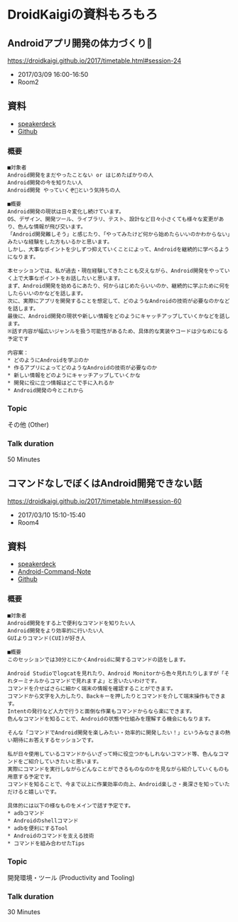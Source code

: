 # DroidKaigiの資料もろもろ


## Androidアプリ開発の体力づくり💪

https://droidkaigi.github.io/2017/timetable.html#session-24

* 2017/03/09 16:00-16:50
* Room2


## 資料

* [speakerdeck](https://speakerdeck.com/operando/androidapurikai-fa-falseti-li-dukuri)
* [Github](https://github.com/operando/DroidKaigi/tree/master/2017/muscle_android)


### 概要

```
■対象者
Android開発をまだやったことない or はじめたばかりの人
Android開発の今を知りたい人
Android開発 やっていくぞ💪という気持ちの人

■概要
Android開発の現状は日々変化し続けています。
OS、デザイン、開発ツール、ライブラリ、テスト、設計など日々小さくても様々な変更があり、色んな情報が飛び交います。
「Android開発難しそう」と感じたり、「やってみたけど何から始めたらいいのかわからない」みたいな経験をした方もいるかと思います。
しかし、大事なポイントを少しずつ抑えていくことによって、Androidを継続的に学べるようになります。

本セッションでは、私が過去・現在経験してきたことも交えながら、Android開発をやっていく上で大事なポイントをお話したいと思います。
まず、Android開発を始めるにあたり、何からはじめたらいいのか、継続的に学ぶために何をしたらいいのかなどを話します。
次に、実際にアプリを開発することを想定して、どのようなAndroidの技術が必要なのかなどを話します。
最後に、Android開発の現状や新しい情報をどのようにキャッチアップしていくかなどを話します。
※話す内容が幅広いジャンルを扱う可能性があるため、具体的な実装やコードは少なめになる予定です

内容案：
* どのようにAndroidを学ぶのか
* 作るアプリによってどのようなAndroidの技術が必要なのか
* 新しい情報をどのようにキャッチアップしていくかな
* 開発に役に立つ情報はどこで手に入れるか
* Android開発の今とこれから
```


### Topic

その他 (Other)

### Talk duration

50 Minutes


## コマンドなしでぼくはAndroid開発できない話

https://droidkaigi.github.io/2017/timetable.html#session-60

* 2017/03/10 15:10-15:40
* Room4

## 資料

* [speakerdeck](https://speakerdeck.com/operando/komantonasitehokuhaandroidkai-fa-tekinaihua-1)
* [Android-Command-Note](https://github.com/operando/Android-Command-Note)
* [Github](https://github.com/operando/DroidKaigi/tree/master/2017/no_command_no_life)

### 概要

```
■対象者
Android開発をする上で便利なコマンドを知りたい人
Android開発をより効率的に行いたい人
GUIよりコマンド(CUI)が好き人

■概要
このセッションでは30分とにかくAndroidに関するコマンドの話をします。

Android Studioでlogcatを見れたり、Android Monitorから色々見れたりしますが「それターミナルからコマンドで見れますよ」と言いたいわけです。
コマンドを介せばさらに細かく端末の情報を確認することができます。
コマンドから文字を入力したり、Backキーを押したりとコマンドを介して端末操作もできます。
Intentの発行など人力で行うと面倒な作業もコマンドからなら楽にできます。
色んなコマンドを知ることで、Androidの状態や仕組みを理解する機会にもなります。

そんな「コマンドでAndroid開発を楽しみたい・効率的に開発したい！」というみなさまの熱い期待にお答えするセッションです。

私が日々使用しているコマンドからいざって時に役立つかもしれないコマンド等、色んなコマンドをご紹介していきたいと思います。
実際にコマンドを実行しながらどんなことができるものなのかを見ながら紹介していくものも用意する予定です。
コマンドを知ることで、今まで以上に作業効率の向上、Android楽しさ・奥深さを知っていただけると嬉しいです。

具体的には以下の様なものをメインで話す予定です。
* adbコマンド
* Androidのshellコマンド
* adbを便利にするTool
* Androidのコマンドを支える技術
* コマンドを組み合わせたTips
```

### Topic

開発環境・ツール (Productivity and Tooling)

### Talk duration

30 Minutes
